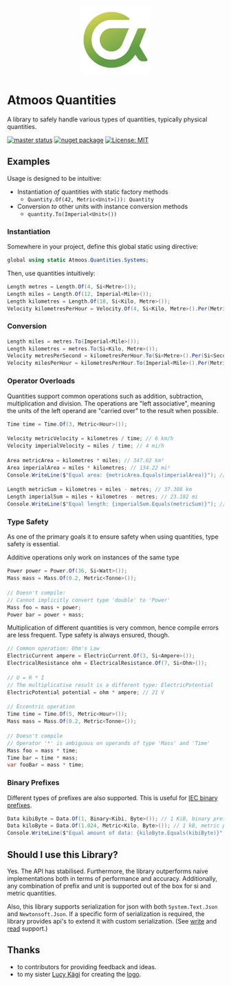 <!-- markdownlint-disable MD033 MD041 -->
<div align="center">
 <img src="./assets/images/atmoos.quantities.svg" height="160" alt="Logo">
</div>
<!-- markdownlint-enable MD033 MD041 -->

# Atmoos Quantities

A library to safely handle various types of quantities, typically physical quantities.

[![master status](https://github.com/atmoos/Quantities/actions/workflows/dotnet.yml/badge.svg)](https://github.com/atmoos/Quantities/actions/workflows/dotnet.yml)
[![nuget package](https://img.shields.io/nuget/v/Atmoos.Quantities.svg?logo=nuget)](https://www.nuget.org/packages/Atmoos.Quantities)
[![License: MIT](https://img.shields.io/badge/License-MIT-yellow.svg)](https://github.com/atmoos/Quantities/blob/master/LICENSE)

## Examples

Usage is designed to be intuitive:

- Instantiation *of* quantities with static factory methods
  - `Quantity.Of(42, Metric<Unit>()): Quantity`
- Conversion *to* other units with instance conversion methods
  - `quantity.To(Imperial<Unit>())`

### Instantiation

Somewhere in your project, define this global static using directive:

```csharp
global using static Atmoos.Quantities.Systems;
```

Then, use quantities intuitively:

```csharp
Length metres = Length.Of(4, Si<Metre>());
Length miles = Length.Of(12, Imperial<Mile>());
Length kilometres = Length.Of(18, Si<Kilo, Metre>());
Velocity kilometresPerHour = Velocity.Of(4, Si<Kilo, Metre>().Per(Metric<Hour>()));
```

### Conversion

```csharp
Length miles = metres.To(Imperial<Mile>());
Length kilometres = metres.To(Si<Kilo, Metre>());
Velocity metresPerSecond = kilometresPerHour.To(Si<Metre>().Per(Si<Second>()));
Velocity milesPerHour = kilometresPerHour.To(Imperial<Mile>().Per(Metric<Hour>()));
```

### Operator Overloads

Quantities support common operations such as addition, subtraction, multiplication and division. The operations are "left associative", meaning the units of the left operand are "carried over" to the result when possible.

```csharp
Time time = Time.Of(3, Metric<Hour>());

Velocity metricVelocity = kilometres / time; // 6 km/h
Velocity imperialVelocity = miles / time; // 4 mi/h

Area metricArea = kilometres * miles; // 347.62 km²
Area imperialArea = miles * kilometres; // 134.22 mi²
Console.WriteLine($"Equal area: {metricArea.Equals(imperialArea)}"); // Equal area: True

Length metricSum = kilometres + miles - metres; // 37.308 km
Length imperialSum = miles + kilometres - metres; // 23.182 mi
Console.WriteLine($"Equal length: {imperialSum.Equals(metricSum)}"); // Equal length: True
```

### Type Safety

As one of the primary goals it to ensure safety when using quantities, type safety is essential.

Additive operations only work on instances of the same type

```csharp
Power power = Power.Of(36, Si<Watt>());
Mass mass = Mass.Of(0.2, Metric<Tonne>());

// Doesn't compile:
// Cannot implicitly convert type 'double' to 'Power'
Mass foo = mass + power;
Power bar = power + mass;
```

Multiplication of different quantities is very common, hence compile errors are less frequent. Type safety is always ensured, though.

```csharp
// Common operation: Ohm's Law
ElectricCurrent ampere = ElectricCurrent.Of(3, Si<Ampere>());
ElectricalResistance ohm = ElectricalResistance.Of(7, Si<Ohm>());

// U = R * I
// The multiplicative result is a different type: ElectricPotential
ElectricPotential potential = ohm * ampere; // 21 V

// Eccentric operation
Time time = Time.Of(5, Metric<Hour>());
Mass mass = Mass.Of(0.2, Metric<Tonne>());

// Doesn't compile
// Operator '*' is ambiguous on operands of type 'Mass' and 'Time'
Mass foo = mass * time;
Time bar = time * mass;
var fooBar = mass * time;
```

### Binary Prefixes

Different types of prefixes are also supported. This is useful for [IEC binary prefixes](https://en.wikipedia.org/wiki/Binary_prefix).

```csharp
Data kibiByte = Data.Of(1, Binary<Kibi, Byte>()); // 1 KiB, binary prefix
Data kiloByte = Data.Of(1.024, Metric<Kilo, Byte>()); // 1 kB, metric prefix
Console.WriteLine($"Equal amount of data: {kiloByte.Equals(kibiByte)}"); // Equal amount of data: True
```

## Should I use this Library?

Yes. The API has stabilised. Furthermore, the library outperforms naive implementations both in terms of performance and accuracy. Additionally, any combination of prefix and unit is supported out of the box for si and metric quantities.

Also, this library supports serialization for json with both `System.Text.Json` and `Newtonsoft.Json`. If a specific form of serialization is required, the library provides api's to extend it with custom serialization. (See [write](./source/Quantities/Core/Serialization/IWriter.cs) and [read](./source/Quantities/Serialization/QuantityFactory.cs) support.)

## Thanks

- to contributors for providing feedback and ideas.
- to my sister [Lucy Kägi](https://www.lucykaegi.ch/) for creating the [logo](assets/images/atmoos.quantities.svg).
